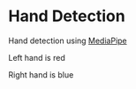 # Hand Detection

Hand detection using [MediaPipe](https://google.github.io/mediapipe/solutions/hands.html)

Left hand is red

Right hand is blue
